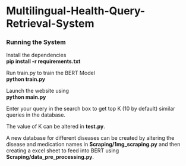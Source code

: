 # Multilingual-Health-Query-Retrieval-System

### Running the System

Install the dependencies  \
**pip install -r requirements.txt** 

Run train.py to train the BERT Model \
**python train.py**

Launch the website using \
**python main.py**

Enter your query in the search box to get top K (10 by default) similar queries in the database. 

The value of K can be altered in **test.py**.

A new database for different diseases can be created by altering the disease and medication names in **Scraping/1mg_scraping.py** and then creating a excel sheet to feed into BERT using **Scraping/data_pre_processing.py**.
